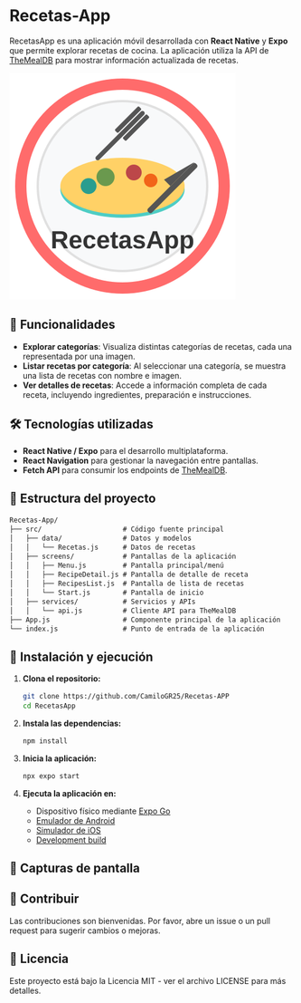 # Recetas-App

RecetasApp es una aplicación móvil desarrollada con **React Native** y **Expo** que permite explorar recetas de cocina. La aplicación utiliza la API de [TheMealDB](https://www.themealdb.com/api.php) para mostrar información actualizada de recetas.

![RecetasApp Logo](Recetas\assets\recetas-app-logo.svg)

## 📱 Funcionalidades

- **Explorar categorías**: Visualiza distintas categorías de recetas, cada una representada por una imagen.
- **Listar recetas por categoría**: Al seleccionar una categoría, se muestra una lista de recetas con nombre e imagen.
- **Ver detalles de recetas**: Accede a información completa de cada receta, incluyendo ingredientes, preparación e instrucciones.

## 🛠️ Tecnologías utilizadas

- **React Native / Expo** para el desarrollo multiplataforma.
- **React Navigation** para gestionar la navegación entre pantallas.
- **Fetch API** para consumir los endpoints de [TheMealDB](https://www.themealdb.com/api.php).

## 📂 Estructura del proyecto

```
Recetas-App/ 
├── src/                    # Código fuente principal
│   ├── data/               # Datos y modelos
│   │   └── Recetas.js      # Datos de recetas
│   ├── screens/            # Pantallas de la aplicación 
│   │   ├── Menu.js         # Pantalla principal/menú
│   │   ├── RecipeDetail.js # Pantalla de detalle de receta
│   │   ├── RecipesList.js  # Pantalla de lista de recetas
│   │   └── Start.js        # Pantalla de inicio
│   ├── services/           # Servicios y APIs
│   │   └── api.js          # Cliente API para TheMealDB
├── App.js                  # Componente principal de la aplicación
└── index.js                # Punto de entrada de la aplicación
```

## 🚀 Instalación y ejecución

1. **Clona el repositorio:**

   ```bash
   git clone https://github.com/CamiloGR25/Recetas-APP
   cd RecetasApp
   ```

2. **Instala las dependencias:**

   ```bash
   npm install
   ```

3. **Inicia la aplicación:**

   ```bash
   npx expo start
   ```

4. **Ejecuta la aplicación en:**
   - Dispositivo físico mediante [Expo Go](https://expo.dev/go)
   - [Emulador de Android](https://docs.expo.dev/workflow/android-studio-emulator/)
   - [Simulador de iOS](https://docs.expo.dev/workflow/ios-simulator/)
   - [Development build](https://docs.expo.dev/develop/development-builds/introduction/)

## 📱 Capturas de pantalla

<!-- Aquí puedes añadir algunas capturas de pantalla de la aplicación -->

## 🤝 Contribuir

Las contribuciones son bienvenidas. Por favor, abre un issue o un pull request para sugerir cambios o mejoras.

## 📄 Licencia

Este proyecto está bajo la Licencia MIT - ver el archivo LICENSE para más detalles.